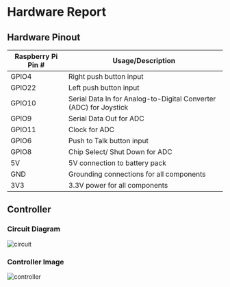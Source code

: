 # Hardware Report
## Hardware Pinout
| Raspberry Pi Pin # | Usage/Description |
| ------------ | -------|
| GPIO4 | Right push button input |
| GPIO22 | Left push button input |
| GPIO10 | Serial Data In for Analog-to-Digital Converter (ADC) for Joystick |
| GPIO9 |Serial Data Out for ADC |
| GPIO11 | Clock for ADC |
| GPIO6 | Push to Talk button input |
| GPIO8 | Chip Select/ Shut Down for ADC |
| 5V | 5V connection to battery pack |
| GND | Grounding connections for all components |
| 3V3 | 3.3V power for all components|

## Controller 
### Circuit Diagram
![circuit](https://user-images.githubusercontent.com/60196943/235364928-e4cb3a6f-1d31-42ff-a8e2-0e9d899382b8.png)
### Controller Image
![controller](https://user-images.githubusercontent.com/60196943/235365123-d277ea2b-d3c5-401a-89c5-5e07fab8c438.png)
